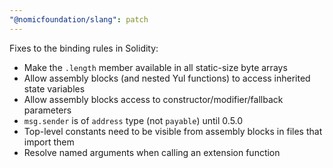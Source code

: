 ```yaml
---
"@nomicfoundation/slang": patch
---
```


Fixes to the binding rules in Solidity:

- Make the `.length` member available in all static-size byte arrays
- Allow assembly blocks (and nested Yul functions) to access inherited state variables
- Allow assembly blocks access to constructor/modifier/fallback parameters
- `msg.sender` is of `address` type (not `payable`) until 0.5.0
- Top-level constants need to be visible from assembly blocks in files that import them
- Resolve named arguments when calling an extension function
